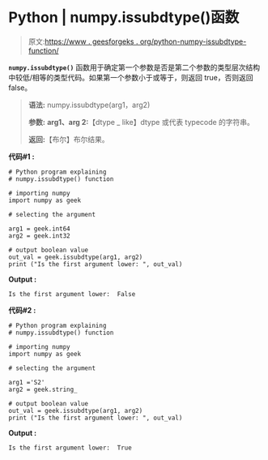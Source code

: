 # Python | numpy.issubdtype()函数

> 原文:[https://www . geesforgeks . org/python-numpy-issubdtype-function/](https://www.geeksforgeeks.org/python-numpy-issubdtype-function/)

**`numpy.issubdtype()`** 函数用于确定第一个参数是否是第二个参数的类型层次结构中较低/相等的类型代码。如果第一个参数小于或等于，则返回 true，否则返回 false。

> **语法:** numpy.issubdtype(arg1，arg2)
> 
> **参数:**
> **arg1、arg 2:**【dtype _ like】dtype 或代表 typecode 的字符串。
> 
> **返回:**【布尔】布尔结果。

**代码#1 :**

```
# Python program explaining
# numpy.issubdtype() function

# importing numpy
import numpy as geek

# selecting the argument

arg1 = geek.int64
arg2 = geek.int32

# output boolean value
out_val = geek.issubdtype(arg1, arg2)
print ("Is the first argument lower: ", out_val) 
```

**Output :**

```
Is the first argument lower:  False

```

**代码#2 :**

```
# Python program explaining
# numpy.issubdtype() function

# importing numpy
import numpy as geek

# selecting the argument

arg1 ='S2'
arg2 = geek.string_

# output boolean value
out_val = geek.issubdtype(arg1, arg2)
print ("Is the first argument lower: ", out_val) 
```

**Output :**

```
Is the first argument lower:  True

```
